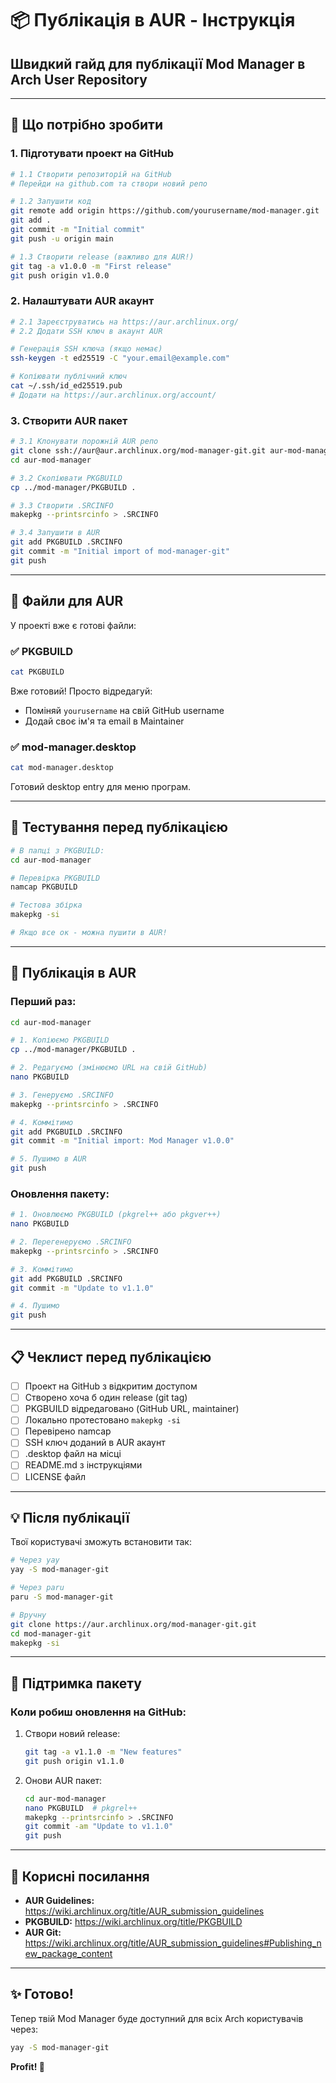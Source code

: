 # 📦 Публікація в AUR - Інструкція

## Швидкий гайд для публікації Mod Manager в Arch User Repository

---

## 🎯 Що потрібно зробити

### 1. Підготувати проект на GitHub

```bash
# 1.1 Створити репозиторій на GitHub
# Перейди на github.com та створи новий репо

# 1.2 Запушити код
git remote add origin https://github.com/yourusername/mod-manager.git
git add .
git commit -m "Initial commit"
git push -u origin main

# 1.3 Створити release (важливо для AUR!)
git tag -a v1.0.0 -m "First release"
git push origin v1.0.0
```

### 2. Налаштувати AUR акаунт

```bash
# 2.1 Зареєструватись на https://aur.archlinux.org/
# 2.2 Додати SSH ключ в акаунт AUR

# Генерація SSH ключа (якщо немає)
ssh-keygen -t ed25519 -C "your.email@example.com"

# Копіювати публічний ключ
cat ~/.ssh/id_ed25519.pub
# Додати на https://aur.archlinux.org/account/
```

### 3. Створити AUR пакет

```bash
# 3.1 Клонувати порожній AUR репо
git clone ssh://aur@aur.archlinux.org/mod-manager-git.git aur-mod-manager
cd aur-mod-manager

# 3.2 Скопіювати PKGBUILD
cp ../mod-manager/PKGBUILD .

# 3.3 Створити .SRCINFO
makepkg --printsrcinfo > .SRCINFO

# 3.4 Запушити в AUR
git add PKGBUILD .SRCINFO
git commit -m "Initial import of mod-manager-git"
git push
```

---

## 📝 Файли для AUR

У проекті вже є готові файли:

### ✅ PKGBUILD
```bash
cat PKGBUILD
```
Вже готовий! Просто відредагуй:
- Поміняй `yourusername` на свій GitHub username
- Додай своє ім'я та email в Maintainer

### ✅ mod-manager.desktop
```bash
cat mod-manager.desktop
```
Готовий desktop entry для меню програм.

---

## 🔧 Тестування перед публікацією

```bash
# В папці з PKGBUILD:
cd aur-mod-manager

# Перевірка PKGBUILD
namcap PKGBUILD

# Тестова збірка
makepkg -si

# Якщо все ок - можна пушити в AUR!
```

---

## 🚀 Публікація в AUR

### Перший раз:

```bash
cd aur-mod-manager

# 1. Копіюємо PKGBUILD
cp ../mod-manager/PKGBUILD .

# 2. Редагуємо (змінюємо URL на свій GitHub)
nano PKGBUILD

# 3. Генеруємо .SRCINFO
makepkg --printsrcinfo > .SRCINFO

# 4. Коммітимо
git add PKGBUILD .SRCINFO
git commit -m "Initial import: Mod Manager v1.0.0"

# 5. Пушимо в AUR
git push
```

### Оновлення пакету:

```bash
# 1. Оновлюємо PKGBUILD (pkgrel++ або pkgver++)
nano PKGBUILD

# 2. Перегенеруємо .SRCINFO
makepkg --printsrcinfo > .SRCINFO

# 3. Коммітимо
git add PKGBUILD .SRCINFO
git commit -m "Update to v1.1.0"

# 4. Пушимо
git push
```

---

## 📋 Чеклист перед публікацією

- [ ] Проект на GitHub з відкритим доступом
- [ ] Створено хоча б один release (git tag)
- [ ] PKGBUILD відредаговано (GitHub URL, maintainer)
- [ ] Локально протестовано `makepkg -si`
- [ ] Перевірено namcap
- [ ] SSH ключ доданий в AUR акаунт
- [ ] .desktop файл на місці
- [ ] README.md з інструкціями
- [ ] LICENSE файл

---

## 💡 Після публікації

Твої користувачі зможуть встановити так:

```bash
# Через yay
yay -S mod-manager-git

# Через paru
paru -S mod-manager-git

# Вручну
git clone https://aur.archlinux.org/mod-manager-git.git
cd mod-manager-git
makepkg -si
```

---

## 🔄 Підтримка пакету

### Коли робиш оновлення на GitHub:

1. Створи новий release:
   ```bash
   git tag -a v1.1.0 -m "New features"
   git push origin v1.1.0
   ```

2. Онови AUR пакет:
   ```bash
   cd aur-mod-manager
   nano PKGBUILD  # pkgrel++
   makepkg --printsrcinfo > .SRCINFO
   git commit -am "Update to v1.1.0"
   git push
   ```

---

## 📧 Корисні посилання

- **AUR Guidelines:** https://wiki.archlinux.org/title/AUR_submission_guidelines
- **PKGBUILD:** https://wiki.archlinux.org/title/PKGBUILD
- **AUR Git:** https://wiki.archlinux.org/title/AUR_submission_guidelines#Publishing_new_package_content

---

## ✨ Готово!

Тепер твій Mod Manager буде доступний для всіх Arch користувачів через:

```bash
yay -S mod-manager-git
```

**Profit! 🎉**

